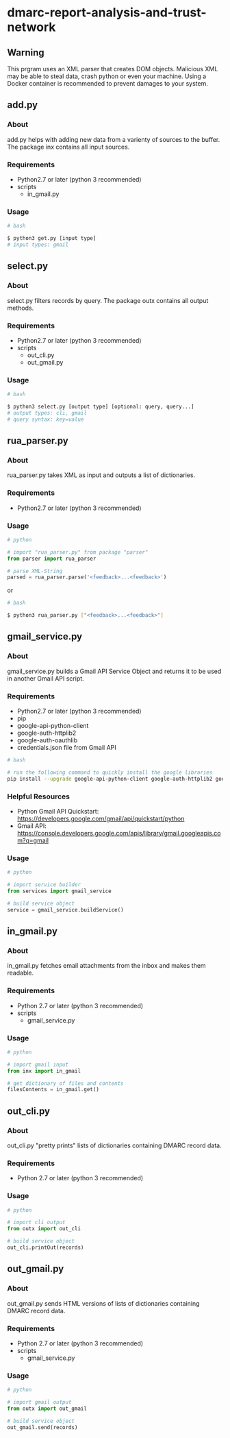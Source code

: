 # dmarc-report-analysis-and-trust-network
## Warning
This prgram uses an XML parser that creates DOM objects. Malicious XML may be able to steal data, crash python or even your machine. Using a Docker container is recommended to prevent damages to your system.
## add.py
### About
add.py helps with adding new data from a varienty of sources to the buffer. The package inx contains all input sources.
### Requirements
- Python2.7 or later (python 3 recommended)
- scripts
    - in_gmail.py
### Usage
```bash
# bash

$ python3 get.py [input type]
# input types: gmail
```
## select.py
### About
select.py filters records by query. The package outx contains all output methods.
### Requirements
- Python2.7 or later (python 3 recommended)
- scripts
    - out_cli.py
    - out_gmail.py
### Usage
```bash
# bash

$ python3 select.py [output type] [optional: query, query...]
# output types: cli, gmail
# query syntax: key=value
```
## rua_parser.py
### About
rua_parser.py takes XML as input and outputs a list of dictionaries.
### Requirements
- Python2.7 or later (python 3 recommended)
### Usage
```python
# python

# import "rua_parser.py" from package "parser"
from parser import rua_parser

# parse XML-String
parsed = rua_parser.parse('<feedback>...<feedback>')
```
or
```bash
# bash

$ python3 rua_parser.py ["<feedback>...<feedback>"]
```
## gmail_service.py
### About
gmail_service.py builds a Gmail API Service Object and returns it to be used in another Gmail API script.
### Requirements
- Python2.7 or later (python 3 recommended)
- pip
- google-api-python-client
- google-auth-httplib2
- google-auth-oauthlib
- credentials.json file from Gmail API
```bash
# bash

# run the following command to quickly install the google libraries
pip install --upgrade google-api-python-client google-auth-httplib2 google-auth-oauthlib
```
### Helpful Resources
- Python Gmail API Quickstart: https://developers.google.com/gmail/api/quickstart/python
- Gmail API: https://console.developers.google.com/apis/library/gmail.googleapis.com?q=gmail
### Usage
```python
# python

# import service builder
from services import gmail_service

# build service object
service = gmail_service.buildService()
```
## in_gmail.py
### About
in_gmail.py fetches email attachments from the inbox and makes them readable.
### Requirements
- Python 2.7 or later (python 3 recommended)
- scripts
    - gmail_service.py
### Usage
```python
# python

# import gmail input
from inx import in_gmail

# get dictionary of files and contents
filesContents = in_gmail.get()
```
## out_cli.py
### About
out_cli.py "pretty prints" lists of dictionaries containing DMARC record data.
### Requirements
- Python 2.7 or later (python 3 recommended)
### Usage
```python
# python

# import cli output
from outx import out_cli

# build service object
out_cli.printOut(records)
```
## out_gmail.py
### About
out_gmail.py sends HTML versions of lists of dictionaries containing DMARC record data.
### Requirements
- Python 2.7 or later (python 3 recommended)
- scripts
    - gmail_service.py
### Usage
```python
# python

# import gmail output
from outx import out_gmail

# build service object
out_gmail.send(records)
```
